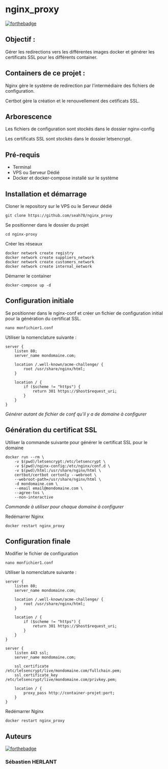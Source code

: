 # nginx_proxy

[![forthebadge](https://forthebadge.com/images/badges/docker-container.svg)](https://forthebadge.com)

## Objectif : 
Gérer les redirections vers les différentes images docker et générer les certificats SSL pour les différents container.

## Containers de ce projet :
Nginx gère le système de redirection par l'intermédiaire des fichiers de configuration.

Certbot gère la création et le renouvellement des cetificats SSL.

## Arborescence
Les fichiers de configuration sont stockés dans le dossier nginx-config

Les certificats SSL sont stockés dans le dossier letsencrypt.

## Pré-requis

- Terminal
- VPS ou Serveur Dédié
- Docker et docker-compose installé sur le système

## Installation et démarrage

Cloner le repository sur le VPS ou le Serveur dédié

`git clone https://github.com/seah78/nginx_proxy`

Se positionner dans le dossier du projet

`cd nginx-proxy`

Créer les réseaux

```
docker network create registry
docker network create suppliers_network
docker network create customers_network
docker network create internal_network
```

Démarrer le container

`docker-compose up -d`

## Configuration initiale

Se positionner dans le nginx-conf et créer un fichier de configuration initial pour la génération du certificat SSL.

`nano monfichier1.conf`

Utiliser la nomenclature suivante :

```
server {
    listen 80;
    server_name mondomaine.com;

    location /.well-known/acme-challenge/ {
        root /usr/share/nginx/html;
    }

    location / {
        if ($scheme != "https") {
            return 301 https://$host$request_uri;
        }
    }
}
```

*Générer autant de fichier de conf qu'il y a de domaine à configurer*

## Génération du certificat SSL

Utiliser la commande suivante pour générer le certificat SSL pour le domaine

```
docker run --rm \
    -v $(pwd)/letsencrypt:/etc/letsencrypt \
    -v $(pwd)/nginx-config:/etc/nginx/conf.d \
    -v $(pwd)/html:/usr/share/nginx/html \
    certbot/certbot certonly --webroot \
    --webroot-path=/usr/share/nginx/html \
    -d mondomaine.com \
    --email email@mondomaine.com \
    --agree-tos \
    --non-interactive

```

*Commande à utiliser pour chaque domaine à configurer*

Redémarrer Nginx

`docker restart nginx_proxy`

## Configuration finale

Modifier le fichier de configuration

`nano monfichier1.conf`

Utiliser la nomenclature suivante :

```
server {
    listen 80;
    server_name mondomaine.com;

    location /.well-known/acme-challenge/ {
        root /usr/share/nginx/html;
    }

    location / {
        if ($scheme != "https") {
            return 301 https://$host$request_uri;
        }
    }
}

server {
    listen 443 ssl;
    server_name mondomaine.com;

    ssl_certificate /etc/letsencrypt/live/mondomaine.com/fullchain.pem;
    ssl_certificate_key /etc/letsencrypt/live/mondomaine.com/privkey.pem;

    location / {
        proxy_pass http://container-projet:port;
    }
}
```

Redémarrer Nginx

`docker restart nginx_proxy`

## Auteurs

[![forthebadge](https://forthebadge.com/images/badges/built-by-developers.svg)](https://forthebadge.com)

### Sébastien HERLANT 


